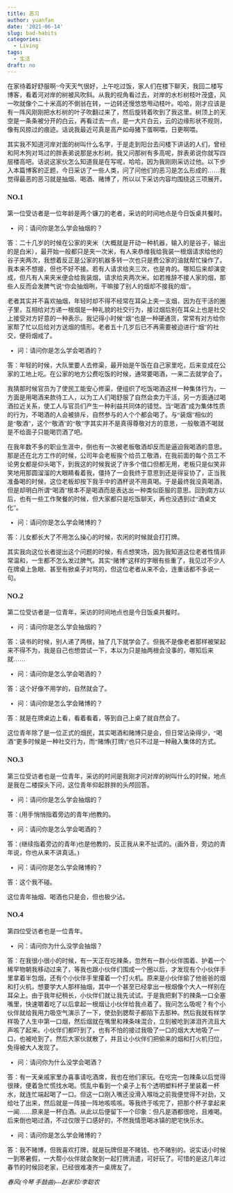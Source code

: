```yaml
---
title: 恶习
author: yuanfan
date: '2021-06-14'
slug: bad-habits
categories:
  - Living
tags:
  - 生活
draft: no
---
```


<font face="微软雅黑">

<!--more-->

在家待着好舒服啊~今天天气很好，上午吃过饭，家人们在楼下聊天，我回二楼写博客，看着河对岸的树被风吹斜。从我的视角看过去，对岸的水杉树枝叶茂盛，风一吹就像个二十米高的不倒翁在转，一边转还慢悠悠甩动枝叶。哈哈，刚才应该是有一阵风刚刚把水杉树的叶子吹翻过来了，然后旋转着吹到了我这里。树顶上的天空是一条条被分开的白云，再看过去一点，是一大片白云，云的边缘形状不规则，像有风掠过的痕迹。话说我最近可真是高产如母猪下蛋啊喂，日更啊喂。

其实我不知道河岸对面的树叫什么名字，于是走到阳台去问楼下讲话的人们，曾经和阿木狗对骂过的胖表弟说那是水杉树。我又问那树有多高呢，胖表弟说你就写四层楼高吧。话说这家伙怎么知道我是在写呢，哈哈，因为我刚刚采访过他。以下步入本篇博客的正题，今日采访了一些人类，问了问他们的恶习是怎么形成的……我觉得最恶的恶习就是抽烟、喝酒、赌博了，所以以下采访内容均围绕这三项展开。

### NO.1

第一位受访者是一位年龄是两个镰刀的老者，采访的时间地点是今日饭桌共餐时。

+ 问：请问你是怎么学会抽烟的？

答：二十几岁的时候在公家的夹米（大概就是开动一种机器，输入的是谷子，输出的是白米），最开始一般都只是夹一次米，有人来恭维我给我装一根烟请求给他的谷子夹两次，我想着反正是公家的机器多转一次也只是费公家的油就帮忙操作了。我本来不想接，但也不好不接。若有人请求给夹三次，也是肯的。哪知后来却演变成，但凡有人来夹米便会给我装烟，请求给夹两次米。如若推辞不接人家的烟，那些人反而会发脾气说“你会抽烟咧，干嘛接了别人的烟却不接我的烟”。

老者其实并不喜欢抽烟，年轻时却不得不经常在耳朵上夹一支烟，因为在干活的圈子里，互相给对方递一根烟是一种礼貌的社交行为，接过烟后别在耳朵上也是社交上接受对方好意的一种表示。我记得小时候“烟”也是一种硬通货，常常有对方给你家帮了忙以后给对方送烟的情形。老者五十几岁后已不再需要被迫进行“烟”的社交，便将烟戒了。

+ 问：请问你是怎么学会喝酒的？

答：年轻的时候，大队里要人去修渠，最开始是午饭在自己家里吃，后来变成在公家的工地上吃。在公家的地方公费吃饭的时候，通常要喝酒，一来二去就学会了。

我猜那时候官员为了使民工能安心修渠，便组织了吃饭喝酒这样一种集体行为，一方面是用喝酒来款待工人，以为工人们喝舒服了自然会卖力干活，另一方面通过喝酒拉近关系，使工人与官员们产生一种利益共同体的错觉。当“喝酒”成为集体性质的行为，不喝酒的人会被排斥，自然参与的人个个都会喝了。与“装烟”相似的是“敬酒”，这个“敬酒”的“敬”字其实并不是真得尊敬对方的意思，一般敬酒不喝就是不给面子只能喝罚酒了吧。

在我年数不多的职业生涯中，倒也有一次被老板敬酒却反而是逼迫我喝酒的意思。那是还在北方工作的时候，公司年会老板挨个给员工敬酒，在我前面的每个员工不论男女都是仰头喝下，到我这的时候我说了许多个借口但都无用，老板只是似笑非笑地用那圆溜溜的大眼睛看着我，僵持了一会我终于意思到还是得妥协了，正当我准备喝的时候，这位老板却按下我手中的酒杯说不用真喝。于是最终我没真喝酒，但是却明白所谓“喝酒”根本不是喝酒而是表达出一种类似臣服的意思。回到南方以后，也有一些工作聚餐的时候，但大家都只是吃饭聊天，再也没遇到过“酒桌文化”。

+ 问：请问你是怎么学会赌博的？

答：儿女都长大了不用怎么操心的时候，农闲的时候就会打打牌。

其实我向这位长者提出这个问题的时候，有点想笑场，因为我知道这位老者性情非常温和，一生都不怎么发过脾气。其实“赌博”这样的字眼有些重了，我见过不少人在牌桌上急眼、甚至有掀桌子对骂的，但这位老者从来不会，连重话都不多说一句。

### NO.2

第二位受访者是一位青年，采访的时间地点也是今日饭桌共餐时。

+ 问：请问你是怎么学会抽烟的？

答：读书的时候，别人递了两根，抽了几下就学会了。但我不是像老者那样被架起来不得不为，我是自己也想尝试一下，本以为只是抽两根会没事的，哪知后来就……

+ 问：请问你是怎么学会喝酒的？

答：这个好像不用学的，自然就会了。

+ 问：请问你是怎么学会赌博的？

答：就是在牌桌边上看，看着看着，等到自己上桌了就自然会了。

这位青年除了是一位正式的烟民，其实喝酒和赌博只是会，但日常沾染得少，“喝酒”更多时候是一种社交行为，而“赌博(打牌)”也只不过是一种融入集体的方式。

### NO.3

第三位受访者也是一位青年，采访的时间是我刚才问对岸的树叫什么的时候，地点是我在二楼探头下问，这位青年仰起胖胖的头颅回答。

+ 问：请问你是怎么学会抽烟的？

答：(用手悄悄指着旁边的青年)他教的。

+ 问：请问你是怎么学会喝酒的？

答：(继续指着旁边的青年)也是他教的，反正我从来不扯谎的。(画外音，旁边的青年说，你也从来不讲真话。)

+ 问：请问你是怎么学会赌博的？

答：这个我不碰。

这位青年抽烟、喝酒也只是会，但也极少沾。

### NO.4

第四位受访者也是一位青年。

+ 问：请问你为什么没学会抽烟？

答：在我很小很小的时候，有一天正在吃辣条，忽然有一群小伙伴围着、护着一个稀罕物朝我移动过来了，等我也跟小伙伴们围成一个圈以后，才发现有个小伙伴手里拿着半包烟，还有个小伙伴手里攥着一个打火机。原来是小伙伴偷了他爸爸的烟和打火机，想要学大人那样抽烟，其中一个甚至已经拿出一根烟像个大人一样别在耳朵上。由于我年纪稍长，小伙伴们就让我先试试。于是我把剩下的辣条一口全塞嘴里，快速嚼着吃了以后拿起一根烟让小伙伴给我点着了。我问怎么吸呢？有个小伙伴就给我用力吸空气演示了一下，使劲到腮帮子都陷下去那种。然后我就有样学样吸了人生中第一口烟，然后烟就在嘴里和辣条味混合，立刻被呛到涕泪齐流且大声咳了起来。小伙伴们都吓到了，也有不怕的接过我吸了一口的烟大大地吸了一口，也被呛到了。然后大家伙就散了，并且让小伙伴们把偷来的烟和打火机归位，免得被大人发现了。

+ 问：请问你为什么没学会喝酒？

答：有一天亲戚家里办喜事请吃酒席，我也在他们家玩。在吃完一包辣条以后觉得很辣，便着急忙慌找水喝。慌乱中看到一个桌子上有个透明塑料杯子里装着一杯水，就连忙端起喝了一口。但这一口刚入嘴还没滑入喉咙之前我便觉得不对劲，又给吐了出来，然后就是一阵接一阵地咳咳咳。等我终于咳完了，把那个杯子拿起来一闻……原来是一杯白酒。从此以后便留下一个印象：但凡是酒都很呛，且难喝。后来倒也喝过酒，不过仅限于口感好的，不然我情愿喝冰镇的肥宅快乐水。

+ 问：请问你是怎么学会赌博的？

答：我不赌博，但我喜欢打牌，就是玩牌但是不赌钱、也不赌别的。说实话小时候一到寒暑假，一大帮小伙伴就会聚到一起打牌消遣，可好玩了。可惜的是这几年过春节的时候回老家，已经很难凑齐一桌牌友了。

*春风(今琴 手鼓曲)---赵家珍/李聪农*
